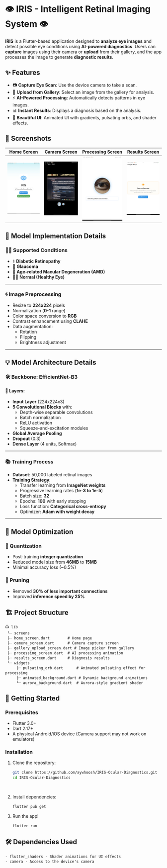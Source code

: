 
# 👁️ IRIS - Intelligent Retinal Imaging System 👁️

**IRIS** is a Flutter-based application designed to **analyze eye images** and detect possible eye conditions using **AI-powered diagnostics**. Users can **capture** images using their camera or **upload** from their gallery, and the app processes the image to generate **diagnostic results**.

## ✨ Features

- 📷 **Capture Eye Scan**: Use the device camera to take a scan.
- 🎨 **Upload from Gallery**: Select an image from the gallery for analysis.
- ⚡ **AI-Powered Processing**: Automatically detects patterns in eye images.
- 📊 **Instant Results**: Displays a diagnosis based on the analysis.
- 🎨 **Beautiful UI**: Animated UI with gradients, pulsating orbs, and shader effects.

## 📱 Screenshots

| Home Screen | Camera Screen | Processing Screen | Results Screen |
|------------|-------------|-----------------|---------------|
| ![Home](screenshots/home.png) | ![Camera](screenshots/camera.png) | ![Processing](screenshots/processing.png) | ![Results](screenshots/results.png) |

## 🧠 Model Implementation Details

### 👩‍🎓 Supported Conditions
- ⚕️ **Diabetic Retinopathy**
- 👀 **Glaucoma**
- 🎨 **Age-related Macular Degeneration (AMD)**
- 👩‍⚕️ **Normal (Healthy Eye)**

---

### 🌀 Image Preprocessing
- Resize to **224x224** pixels
- Normalization (**0-1** range)
- Color space conversion to **RGB**
- Contrast enhancement using **CLAHE**
- Data augmentation:
  - Rotation
  - Flipping
  - Brightness adjustment

---

## 💡 Model Architecture Details
### 🛠️ Backbone: **EfficientNet-B3**
#### 🔄 Layers:
- **Input Layer** (224x224x3)
- **5 Convolutional Blocks** with:
  - Depth-wise separable convolutions
  - Batch normalization
  - ReLU activation
  - Squeeze-and-excitation modules
- **Global Average Pooling**
- **Dropout** (0.3)
- **Dense Layer** (4 units, Softmax)

---

### 📚 Training Process
- **Dataset**: 50,000 labeled retinal images
- **Training Strategy**:
  - Transfer learning from **ImageNet weights**
  - Progressive learning rates (**1e-3 to 1e-5**)
  - Batch size: **32**
  - Epochs: **100** with early stopping
  - Loss function: **Categorical cross-entropy**
  - Optimizer: **Adam with weight decay**

---

## 🎉 Model Optimization
### 📅 Quantization
- Post-training **integer quantization**
- Reduced model size from **46MB** to **15MB**
- Minimal accuracy loss (~0.5%)

### 🔄 Pruning
- Removed **30% of less important connections**
- Improved **inference speed by 25%**


## 🏗️ Project Structure

```plaintext
📺 lib
 └─ screens
 ├─ home_screen.dart        # Home page
 ├─ camera_screen.dart      # Camera capture screen
 ├─ gallery_upload_screen.dart # Image picker from gallery
 ├─ processing_screen.dart  # AI processing animation
 ├─ results_screen.dart     # Diagnosis results
 └─ widgets
     ├─ pulsating_orb.dart      # Animated pulsating effect for processing
     ├─ animated_background.dart # Dynamic background animations
     └─ aurora_background.dart  # Aurora-style gradient shader
```

## 🚀 Getting Started
### Prerequisites
- Flutter 3.0+
- Dart 2.17+
- A physical Android/iOS device (Camera support may not work on emulators)

### Installation
1. Clone the repository:
   ``` bash
   git clone https://github.com/aywhoosh/IRIS-Ocular-Diagnostics.git
   cd IRIS-Ocular-Diagnostics
   

2. Install dependencies:
   ```bash
   flutter pub get
   

3. Run the app!
   ``` bash
   flutter run

## 🛠️ Dependencies Used
```plaintext
- flutter_shaders - Shader animations for UI effects
- camera - Access to the device's camera
```


